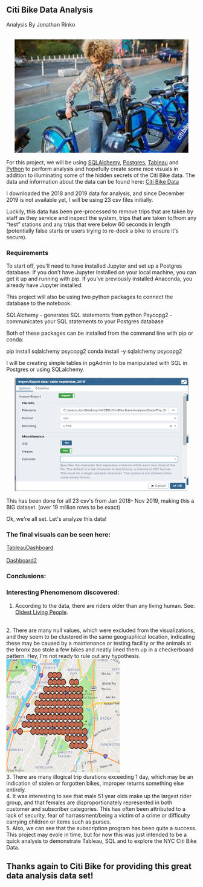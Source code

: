 ## Citi Bike Data Analysis    
Analysis By Jonathan Rinko    
<br> 
<p align="center">
  <img width="460" height="300" src="Images/citipic1.jpg">
</p>

For this project, we will be using [SQLAlchemy](https://docs.sqlalchemy.org/en/13/), [Postgres](https://www.postgresql.org/), [Tableau](https://www.tableau.com/) and [Python](https://www.python.org/) to perform analysis and hopefully create some nice visuals in addition to illuminating some of the hidden secrets of the Citi Bike data. 
The data and information about the data can be found here: [Citi Bike Data](https://www.citibikenyc.com/system-data)

I downloaded the 2018 and 2019 data for analysis, and since December 2019 is not available yet, I will be using 23 csv files initially. 

Luckily, this data has been pre-processed to remove trips that are taken by staff as they service and inspect the system, trips that are taken to/from any “test” stations and any trips that were below 60 seconds in length (potentially false starts or users trying to re-dock a bike to ensure it's secure).

### Requirements

To start off, you’ll need to have installed Jupyter and set up a Postgres database. If you don’t have Jupyter installed on your local machine, you can get it up and running with pip. If you’ve previously installed Anaconda, you already have Jupyter installed.

This project will also be using two python packages to connect the database to the notebook:

SQLAlchemy - generates SQL statements from python
Psycopg2 - communicates your SQL statements to your Postgres database

Both of these packages can be installed from the command line with pip or conda:

pip install sqlalchemy psycopg2
conda install -y sqlalchemy psycopg2

I will be creating simple tables in pgAdmin to be manipulated with SQL in Postgres or using SQLalchemy.  

<p align="center">
  <img width="460" height="300" src="https://github.com/JonRinko/Citi-Bike-Data-Analysis/blob/master/Images/ImportCSV.PNG">
</p>

This has been done for all 23 csv's from Jan 2018- Nov 2019, making this a BIG dataset. (over 19 million rows to be exact)

Ok, we're all set. Let's analyze this data! 


### The final visuals can be seen here: 
[TableauDashboard](https://public.tableau.com/profile/jon4546#!/vizhome/CitiBikeStartStationTripCountsDashboard/Dashboard1?publish=yes)  
<br>
[Dashboard2](https://public.tableau.com/profile/jon4546#!/vizhome/UsertypeByGender/Dashboard1)


### Conclusions: 

### Interesting Phenomenom discovered: 
1. According to the data, there are riders older than any living human. See: 
[Oldest Living People](https://en.wikipedia.org/wiki/List_of_the_oldest_living_people).       
<br>
2. There are many null values, which were excluded from the visualizations, and they seem to be clustered in the same geographical location, indicating these may be caused by a maintenance or testing facility or the animals at the bronx zoo stole a few bikes and neatly lined them up in a checkerboard pattern. Hey, I'm not ready to rule out any hypothesis.  
<img width="300" height="300" src="Images/strangeNulls.PNG">    
<br>
3. There are many illogical trip durations exceeding 1 day, which may be an indication of stolen or forgotten bikes, improper returns something else entirely.  
<br>
4. It was interesting to see that male 51 year olds make up the largest rider group, and that females are disproportionately represented in both customer and subscriber categories. This has often been attributed to a lack of security, fear of harrassment/being a victim of a crime or difficulty carrying children or items such as purses.  
<br>
5. Also, we can see that the subscription program has been quite a success.  
<br>
This project may evole in time, but for now this was just intended to be a quick analysis to demonstrate Tableau, SQL and to explore the NYC Citi Bike Data.         
<br>  
    
## Thanks again to Citi Bike for providing this great data analysis data set! 
  
        
 
 

